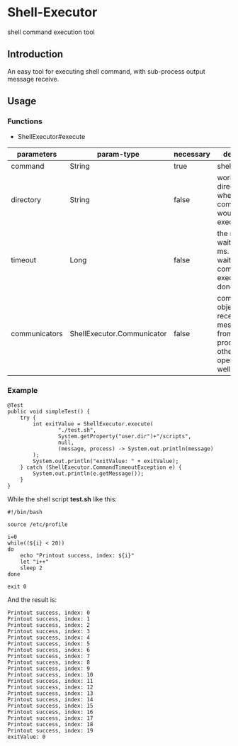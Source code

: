 # Shell-Executor
shell command execution tool

## Introduction
An easy tool for executing shell command, with sub-process output message receive.

## Usage

### Functions
- ShellExecutor#execute  

parameters    | param-type                 | necessary | description 
------------- | -------------------------- | --------- | ----------- 
command       | String                     | true      | shell command
directory     | String                     | false     | working directory where the command would be executed
timeout       | Long                       | false     | the max time to wait, time unit: ms. null means wait util the command execution was done
communicators | ShellExecutor.Communicator | false     | communication objects to receive message line from the process, with other operations as well

### Example 
```
@Test
public void simpleTest() {
    try {
        int exitValue = ShellExecutor.execute(
                "./test.sh",
                System.getProperty("user.dir")+"/scripts",
                null,
                (message, process) -> System.out.println(message)
        );
        System.out.println("exitValue: " + exitValue);
    } catch (ShellExecutor.CommandTimeoutException e) {
        System.out.println(e.getMessage());
    }
}
```

While the shell script **test.sh** like this:
```
#!/bin/bash

source /etc/profile

i=0
while((${i} < 20))
do
    echo "Printout success, index: ${i}"
    let "i++"
    sleep 2
done

exit 0
```

And the result is: 
```
Printout success, index: 0
Printout success, index: 1
Printout success, index: 2
Printout success, index: 3
Printout success, index: 4
Printout success, index: 5
Printout success, index: 6
Printout success, index: 7
Printout success, index: 8
Printout success, index: 9
Printout success, index: 10
Printout success, index: 11
Printout success, index: 12
Printout success, index: 13
Printout success, index: 14
Printout success, index: 15
Printout success, index: 16
Printout success, index: 17
Printout success, index: 18
Printout success, index: 19
exitValue: 0
```

